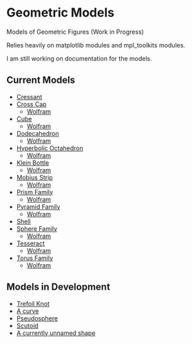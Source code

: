 # Geometric Models
Models of Geometric Figures
(Work in Progress)
 
Relies heavily on matplotlib modules and mpl_toolkits modules.

I am still working on documentation for the models. 
## Current Models
- [Cressant](https://github.com/PharaohCola13/geometric-models/blob/master/Scripts/cressant.py)
- [Cross Cap](https://github.com/PharaohCola13/geometric-models/blob/master/Scripts/cross-cap.py)
  - [Wolfram](http://mathworld.wolfram.com/Cross-Cap.html)
- [Cube](https://github.com/PharaohCola13/geometric-models/blob/master/Scripts/cube.py)
  - [Wolfram](http://mathworld.wolfram.com/Cube.html)
- [Dodecahedron](https://github.com/PharaohCola13/geometric-models/blob/master/Scripts/dodecahedron.py)
  - [Wolfram](http://mathworld.wolfram.com/Dodecahedron.html)
- [Hyperbolic Octahedron](https://github.com/PharaohCola13/geometric-models/blob/master/Scripts/hyperbolic_octahedron.py)
  - [Wolfram](http://mathworld.wolfram.com/HyperbolicOctahedron.html)
- [Klein Bottle](https://github.com/PharaohCola13/geometric-models/blob/master/Scripts/klein.py)
  - [Wolfram](http://mathworld.wolfram.com/KleinBottle.html)
- [Mobius Strip](https://github.com/PharaohCola13/geometric-models/blob/master/Scripts/mobius.py)
  - [Wolfram](http://mathworld.wolfram.com/MoebiusStrip.html)
- [Prism Family](https://github.com/PharaohCola13/geometric-models/blob/master/Scripts/prism.py)
  - [Wolfram](http://mathworld.wolfram.com/Prism.html)
- [Pyramid Family](https://github.com/PharaohCola13/geometric-models/blob/master/Scripts/pyramid.py)
  - [Wolfram](http://mathworld.wolfram.com/Pyramid.html)
- [Shell](https://github.com/PharaohCola13/geometric-models/blob/master/Scripts/shell.py)
- [Sphere Family](https://github.com/PharaohCola13/geometric-models/blob/master/Scripts/sphere.py)
  - [Wolfram](http://mathworld.wolfram.com/Sphere.html)
- [Tesseract](https://github.com/PharaohCola13/geometric-models/blob/master/Scripts/tesseract.py)
  - [Wolfram](http://mathworld.wolfram.com/Tesseract.html)
- [Torus Family](https://github.com/PharaohCola13/geometric-models/blob/master/Scripts/torus.py)
  - [Wolfram](http://mathworld.wolfram.com/Torus.html)

## Models in Development
- [Trefoil Knot](https://github.com/PharaohCola13/geometric-models/blob/master/In%20Development/knot.py)
- [A curve](https://github.com/PharaohCola13/geometric-models/blob/master/In%20Development/curve.py)
- [Pseudosphere](https://github.com/PharaohCola13/geometric-models/blob/master/In%20Development/pseudosphere.py)
- [Scutoid](https://github.com/PharaohCola13/geometric-models/tree/master/Scutoid%20Research)
- [A currently unnamed shape](https://github.com/PharaohCola13/geometric-models/blob/master/In%20Development/interesting.py)
